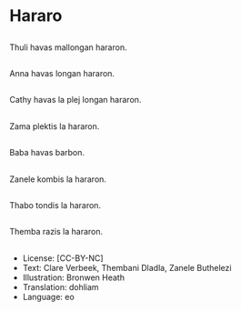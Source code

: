 # Hararo

##
Thuli havas mallongan hararon.

##
Anna havas longan hararon.

##
Cathy havas la plej longan hararon.

##
Zama plektis la hararon.

##
Baba havas barbon.

##
Zanele kombis la hararon.

##
Thabo tondis la hararon.

##
Themba razis la hararon.

##
* License: [CC-BY-NC]
* Text: Clare Verbeek, Thembani Dladla, Zanele Buthelezi
* Illustration: Bronwen Heath
* Translation: dohliam
* Language: eo
